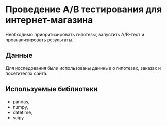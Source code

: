 # Проведение A/B тестирования для интернет-магазина

Необходимо приоритизировать гипотезы, запустить A/B-тест и проанализировать результаты.

## Данные
Для исследования были использованы даннные о гипотезах, заказах и посетителях сайта.

## Используемые библиотеки
* pandas,
* numpy,
* datetime,
* scipy

